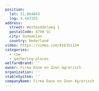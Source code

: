 ```yaml
---
position:
  lat: 51.664843
  lng: 4.447255
address:
  street: Westmiddelweg 1
  postalCode: 4796 SC
  city: Oudemolen
  country: Nederland
video: https://vimeo.com/816351134
categories:
  - cow
  - gathering-places
welfareBrand: ''
owner: Firma Dane en Zoon Agrarisch
organization: ''
stableSystem: ''
companyName: Firma Dane en Zoon Agrarisch
---
```

